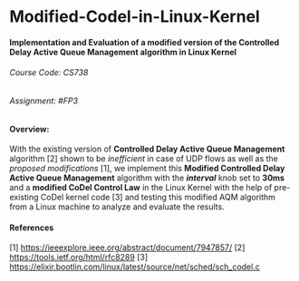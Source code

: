 # Modified-Codel-in-Linux-Kernel

#### Implementation and Evaluation of a modified version of the Controlled Delay Active Queue Management algorithm in Linux Kernel
###### Course Code: CS738
###### Assignment: #FP3

#### Overview:
With the existing version of **Controlled Delay Active Queue Management** algorithm [2] shown to be *inefficient* in case of UDP flows as well as the *proposed modifications* [1], we implement this **Modified Controlled Delay Active Queue Management** algorithm with the **_interval_** knob set to **30ms** and a **modified CoDel Control Law** in the Linux Kernel with the help of pre-existing CoDel kernel code [3] and testing this modified AQM algorithm from a Linux machine to analyze and evaluate the results.

#### References

[1] https://ieeexplore.ieee.org/abstract/document/7947857/
[2] https://tools.ietf.org/html/rfc8289
[3] https://elixir.bootlin.com/linux/latest/source/net/sched/sch_codel.c
